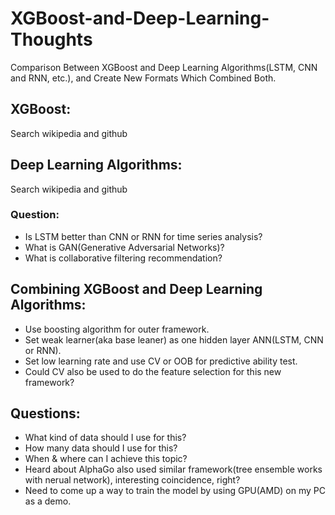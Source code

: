 # XGBoost-and-Deep-Learning-Thoughts
Comparison Between XGBoost and Deep Learning Algorithms(LSTM, CNN and RNN, etc.), and Create New Formats Which Combined Both.

## XGBoost:
Search wikipedia and github

## Deep Learning Algorithms:
Search wikipedia and github

### Question:
* Is LSTM better than CNN or RNN for time series analysis?
* What is GAN(Generative Adversarial Networks)?
* What is collaborative filtering recommendation?

## Combining XGBoost and Deep Learning Algorithms:
* Use boosting algorithm for outer framework. 
* Set weak learner(aka base leaner) as one hidden layer ANN(LSTM, CNN or RNN). 
* Set low learning rate and use CV or OOB for predictive ability test.
* Could CV also be used to do the feature selection for this new framework?

## Questions:
* What kind of data should I use for this?
* How many data should I use for this?
* When & where can I achieve this topic?
* Heard about AlphaGo also used similar framework(tree ensemble works with nerual network), interesting coincidence, right? 
* Need to come up a way to train the model by using GPU(AMD) on my PC as a demo.
